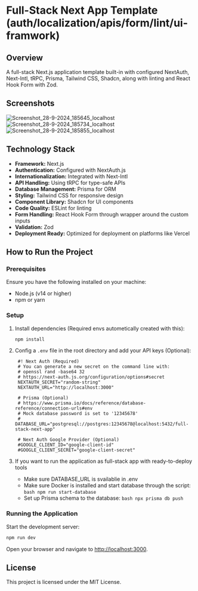 # Full-Stack Next App Template (auth/localization/apis/form/lint/ui-framwork)

## Overview
A full-stack Next.js application template built-in with configured NextAuth, Next-Intl, tRPC, Prisma, Tailwind CSS, Shadcn, along with linting and React Hook Form with Zod.

## Screenshots
![Screenshot_28-9-2024_185645_localhost](https://github.com/user-attachments/assets/2aa6f5c3-19b5-4a6d-ac37-2b736c5f3eea)
![Screenshot_28-9-2024_185734_localhost](https://github.com/user-attachments/assets/0fe7a92f-3ccd-4d7a-b5c0-115c1e3da6e2)
![Screenshot_28-9-2024_185855_localhost](https://github.com/user-attachments/assets/fd66ef1b-8ef2-4581-9e17-f1209986b70f)

## Technology Stack
- **Framework:** Next.js
- **Authentication:** Configured with NextAuth.js
- **Internationalization:** Integrated with Next-Intl
- **API Handling:** Using tRPC for type-safe APIs
- **Database Management:** Prisma for ORM
- **Styling:** Tailwind CSS for responsive design
- **Component Library:** Shadcn for UI components
- **Code Quality:** ESLint for linting
- **Form Handling:** React Hook Form through wrapper around the custom inputs
- **Validation:** Zod
- **Deployment Ready:** Optimized for deployment on platforms like Vercel

## How to Run the Project
### Prerequisites
Ensure you have the following installed on your machine:
- Node.js (v14 or higher)
- npm or yarn

### Setup
1. Install dependencies (Required envs autometically created with this):
   ```bash
   npm install
   ```

2. Config a `.env` file in the root directory and add your API keys (Optional):
   ```env
    #! Next Auth (Required)
    # You can generate a new secret on the command line with:
    # openssl rand -base64 32
    # https://next-auth.js.org/configuration/options#secret
    NEXTAUTH_SECRET="random-string"
    NEXTAUTH_URL="http://localhost:3000"

    # Prisma (Optional)
    # https://www.prisma.io/docs/reference/database-reference/connection-urls#env
    # Mock database password is set to '12345678'
    # DATABASE_URL="postgresql://postgres:12345678@localhost:5432/full-stack-next-app"

    # Next Auth Google Provider (Optional)
    #GOOGLE_CLIENT_ID="google-client-id"
    #GOOGLE_CLIENT_SECRET="google-client-secret"

   ```
3. If you want to run the application as full-stack app with ready-to-deploy tools
   - Make sure DATABASE_URL is svailablie in .env
   - Make sure Docker is installed and start database through the script:
         ```bash
         npm run start-database
         ```
   - Set up Prisma schema to the database:
         ```bash
         npx prisma db push
         ```

### Running the Application
Start the development server:
```bash
npm run dev
```
Open your browser and navigate to [http://localhost:3000](http://localhost:3000).

## License
This project is licensed under the MIT License.

